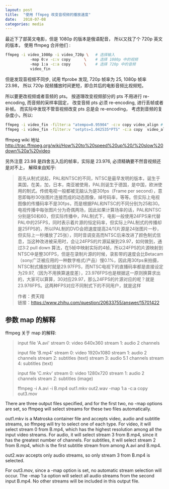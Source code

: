 ```yaml
---
layout: post
title:  "使用 ffmpeg 改变音视频的播放速度"
date:   2018-07-08
categories: media
---
```


最近下了部英文电影，但是 1080p 的版本是俄语配音， 所以又找了个 720p 英文的版本，
使用 ffmpeg 合并他们 :

``` sh
ffmpeg -i video_1080p -i video_720p \   # 选择输入
           -map 0:v -c:v copy      \    # 选择 1080p 中的视频
           -map 1:a -c:a copy      \    # 选择 720p 中的音频
           video_fin
```

但是发现音视频不同步, 试用 ffprobe 发现, 720p 帧率为 25, 1080p 帧率 23.98，
所以 720p 视频播放时间更短，即合并后的电影音频比视频短。

所以要更改视频或者音频的 pts。 按道理改变视频部分的 pts 不用进行 re-encoding,
而音频的采样率固定， 改变音频 pts 必须 re-encoding, 进行丢帧或者补帧。
而实际中发现不管音视频改变 pts 总是会 re-encoding， 考虑到音频的复杂度小，所以:


``` sh
ffmpeg -i video_fin -filter:a "atempo=0.95904" -c:v copy video_align # 更改音频 pts
ffmpeg -i video_fin -filter:v "setpts=1.042535*PTS" -c:a copy  video_align # 更改视频 pts
```

ffmpeg wiki 地址 http://trac.ffmpeg.org/wiki/How%20to%20speed%20up%20/%20slow%20down%20a%20video

另外注意 23.98 是四舍五入后的帧率，实际是 23.976, 必须精确要不然音视频还是对不上， 解释来自知乎:

>首先从制式说起，PAL和NTSC的不同，NTSC是最早发明的版本，诞生于美国，在美，加，日本，南亚被使用，PAL则诞生于德国，是中国，欧洲使用的制式。传统电视一般都被无脑认为是30fps（Frame per second），意思即每秒30张图片连接而成的动态图像，绰号码率，等等。但实际上电视图像的传播码率不是30fps，而是根据PAL和NTSC的不同分别为25和30。电视传播中每张图片分为奇偶两场，因此如果计算场率的话，PAL和NTSC分别是50和60，但实际传播中，PAL制式下，电影一般使用24FPS来代替PAL中的25FPS，同时表示着片源的恒定码率，但实际上PAL制式的传播却是25FPS的，所以PAL制的DVD会把速度提高24/1(片源是24张图片一秒，但实际上一秒播放了25张），同时音调变高而NTSC后来改进了颜色制式信息，当这种改进被采用时，会让24FPS的片源延展到29.97，如何做到，通过3:2 pull down 算法，在5帧中映射实际的4帧，所以24FPS的片源映射到NTSC中是整30FPS，但是在录制片源的时候，录影带的速度会比Betacam（sony广泛被应用的一种数字格式/产品）慢0.1%，因此用30fps来拍摄，NTSC制式播放时就是29.97FPS，而NTSC电视下的直播码率都是直接设定为29.97,（因为不用换算速度差），23.976FPS也是根据这一原则换算求出的，大家可以算算，30对应29.97，那么24FPS的片源对应的呢？就是23.976FPS。这两种FPS对应不同制式下的不同用户，就是这样
>
>作者：费天翔   
>链接：https://www.zhihu.com/question/20633755/answer/15701422


## 参数 map 的解释

ffmpeg 关于 map 的解释:

> input file 'A.avi'
>       stream 0: video 640x360
>       stream 1: audio 2 channels
>
> input file 'B.mp4'
>       stream 0: video 1920x1080
>       stream 1: audio 2 channels
>       stream 2: subtitles (text)
>       stream 3: audio 5.1 channels
>       stream 4: subtitles (text)
>
> input file 'C.mkv'
>       stream 0: video 1280x720
>       stream 1: audio 2 channels
>       stream 2: subtitles (image)
>       
> ffmpeg -i A.avi -i B.mp4 out1.mkv out2.wav -map 1:a -c:a copy out3.mov

There are three output files specified, and for the first two, no -map options are set, so ffmpeg will select streams for these two files automatically.

out1.mkv is a Matroska container file and accepts video, audio and subtitle streams, so ffmpeg will try to select one of each type.
For video, it will select stream 0 from B.mp4, which has the highest resolution among all the input video streams.
For audio, it will select stream 3 from B.mp4, since it has the greatest number of channels.
For subtitles, it will select stream 2 from B.mp4, which is the first subtitle stream from among A.avi and B.mp4.

out2.wav accepts only audio streams, so only stream 3 from B.mp4 is selected.

For out3.mov, since a -map option is set, no automatic stream selection will occur. The -map 1:a option will select all audio streams from the second input B.mp4. No other streams will be included in this output file.
